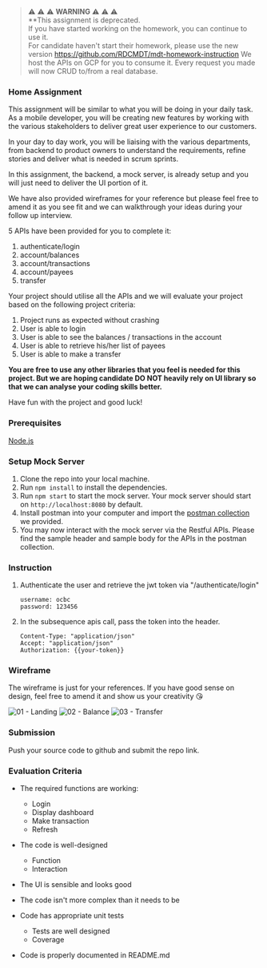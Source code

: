 >:warning: :warning: :warning: <b>WARNING</b> :warning: :warning: :warning:
> <br>
>**This assignment is deprecated. <br>
> If you have started working on the homework, you can continue to use it. <br>
> For candidate haven't start their homework, please use the new version https://github.com/RDCMDT/mdt-homework-instruction
> We host the APIs on GCP for you to consume it. Every request you made will now CRUD to/from a real database.
> <br>

### Home Assignment 
This assignment will be similar to what you will be doing in your daily task. As a mobile developer, you will be creating new features by working with the various stakeholders to deliver great user experience to our customers. 

In your day to day work, you will be liaising with the various departments, from backend to product owners to understand the requirements, refine stories and deliver what is needed in scrum sprints. 

In this assignment, the backend, a mock server, is already setup and you will just need to deliver the UI portion of it. 

We have also provided wireframes for your reference but please feel free to amend it as you see fit and we can walkthrough your ideas during your follow up interview. 

5 APIs have been provided for you to complete it:
1. authenticate/login 
2. account/balances
3. account/transactions
4. account/payees
5. transfer

Your project should utilise all the APIs and we will evaluate your project based on the following project criteria:

1. Project runs as expected without crashing
2. User is able to login
3. User is able to see the balances / transactions in the account
4. User is able to retrieve his/her list of payees
5. User is able to make a transfer 

<b>You are free to use any other libraries that you feel is needed for this project. But we are hoping candidate DO NOT heavily rely on UI library so that we can analyse your coding skills better.</b>

Have fun with the project and good luck!

### Prerequisites
[Node.js](https://nodejs.org/en/)

### Setup Mock Server
1. Clone the repo into your local machine.
2. Run `npm install` to install the dependencies.
3. Run `npm start` to start the mock server. Your mock server should start on `http://localhost:8080` by default.
4. Install postman into your computer and import the [postman collection](https://github.com/RDCMDT/mdt-mockserver/tree/master/postman_collection) we provided.
5. You may now interact with the mock server via the Restful APIs. Please find the sample header and sample body for the APIs in the postman collection.

### Instruction
1. Authenticate the user and retrieve the jwt token via "/authenticate/login"
   ```
   username: ocbc
   password: 123456
   ```
2. In the subsequence apis call, pass the token into the header.
   ```
   Content-Type: "application/json"
   Accept: "application/json"
   Authorization: {{your-token}}
   ```
   
### Wireframe
The wireframe is just for your references. If you have good sense on design, feel free to amend it and show us your creativity 😘

![01 - Landing](https://user-images.githubusercontent.com/16426747/134101268-17618b7a-819d-4a9a-93cd-3acc57f92614.png)
![02 - Balance](https://user-images.githubusercontent.com/16426747/134101234-c1ad8a39-80d5-4d47-ab40-79ec7d2cd43a.png)
![03 - Transfer](https://user-images.githubusercontent.com/16426747/134101254-1f1594d1-cbc7-45f5-90ff-d87f32fac00f.png)


### Submission
Push your source code to github and submit the repo link.


### Evaluation Criteria

* The required functions are working:
	* Login
	* Display dashboard	
	* Make transaction
	* Refresh

* The code is well-designed
	* Function
	* Interaction

* The UI is sensible and looks good

* The code isn't more complex than it needs to be

* Code has appropriate unit tests
	* Tests are well designed
	* Coverage

* Code is properly documented in README.md
